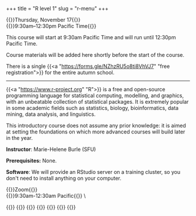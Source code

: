 +++
title = "R level 1"
slug = "r-menu"
+++

{{<cor>}}Thursday, November 17{{</cor>}}\
{{<cgr>}}9:30am–12:30pm Pacific Time{{</cgr>}}

This course will start at 9:30am Pacific Time and will run until 12:30pm Pacific Time.

Course materials will be added here shortly before the start of the course.

There is a single {{<a "https://forms.gle/NZhzRU5o8ti8VhVJ7" "free registration">}} for the entire autumn school.

---

{{<a "https://www.r-project.org" "R">}} is a free and open-source programming language for statistical computing, modelling, and graphics, with an unbeatable collection of statistical packages. It is extremely popular in some academic fields such as statistics, biology, bioinformatics, data mining, data analysis, and linguistics.

This introductory course does not assume any prior knowledge: it is aimed at setting the foundations on which more advanced courses will build later in the year.

**Instructor**: Marie-Helene Burle (SFU)

**Prerequisites:** None.

**Software**: We will provide an RStudio server on a training cluster, so you don't need to install anything on your computer.

{{<cor>}}Zoom{{</cor>}} \
{{<cgr>}}9:30am-12:30am Pacific{{</cgr>}} \
<!-- {{<nolinktitle>}}Opening session{{</nolinktitle>}} \ -->
<!-- {{<nolinktitle>}}R: why and for whom?{{</nolinktitle>}} \ -->
<!-- {{<nolinktitle>}}Resources{{</nolinktitle>}} \ -->
<!-- {{<nolinktitle>}}R: the basics{{</nolinktitle>}} \ -->
<!-- {{<nolinktitle>}}Packages{{</nolinktitle>}} \ -->
<!-- {{<nolinktitle>}}The tidyverse{{</nolinktitle>}} \ -->
<!-- {{<nolinktitle>}}Writing efficient R code{{</nolinktitle>}} -->

{{<linktitle url="https://prog.westdri.ca/2022_autumnschool/01_r_opening" text="Opening session">}}
{{<linktitle url="https://prog.westdri.ca/2022_autumnschool/02_r_why" text="R: why and for whom?">}}
{{<linktitle url="https://prog.westdri.ca/2022_autumnschool/03_r_resources" text="Resources">}}
{{<linktitle url="https://prog.westdri.ca/2022_autumnschool/04_r_basics" text="R: the basics">}}
{{<linktitle url="https://prog.westdri.ca/2022_autumnschool/05_r_packages" text="Packages">}}
{{<linktitle url="https://prog.westdri.ca/2022_autumnschool/06_r_tidyverse" text="The tidyverse">}}
{{<linktitle url="https://prog.westdri.ca/2022_autumnschool/07_r_efficiency" text="Writing efficient R code">}}

